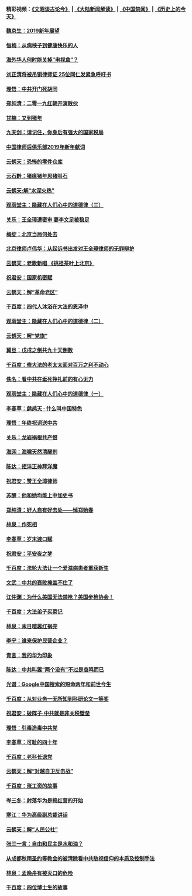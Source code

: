 #### 精彩视频：[《文昭谈古论今》](https://github.com/gfw-breaker/wenzhao/blob/master/README.md?t=01020930) | [《大陆新闻解读》](https://github.com/gfw-breaker/ntdtv-comedy/blob/master/README.md?t=01020930) | [《中国禁闻》](https://github.com/gfw-breaker/ntdtv-news/blob/master/README.md?t=01020930) | [《历史上的今天》](https://github.com/gfw-breaker/today-in-history/blob/master/README.md?t=01020930) 

#### [魏京生：2019新年展望](../pages/nsc993/n10947691.md?t=01020930) 

#### [恒梅：从病秧子到健康快乐的人](../pages/nsc993/n10947469.md?t=01020930) 

#### [海外华人何时能关掉“电视盒”？](../pages/nsc993/n10945406.md?t=01020930) 

#### [刘正清将被吊销律师证 25位同仁发紧急呼吁书](../pages/nsc993/n10944361.md?t=01020930) 

#### [理悟：中共开门死胡同](../pages/nsc993/n10944908.md?t=01020930) 

#### [郑纯清：二零一九红朝开演散伙](../pages/nsc993/n10944905.md?t=01020930) 

#### [甘楠：又到猪年](../pages/nsc993/n10944903.md?t=01020930) 

#### [九天剑：请记住，你身后有强大的国家税局](../pages/nsc993/n10944885.md?t=01020930) 

#### [中国律师后俱乐部2019年新年献词](../pages/nsc993/n10944348.md?t=01020930) 

#### [云鹤天：恐怖的零件仓库](../pages/nsc993/n10942847.md?t=01020930) 

#### [云石黔：猪瘟猪年思猪叫石](../pages/nsc993/n10943180.md?t=01020930) 

#### [云鹤天:解“水深火热”](../pages/nsc993/n10942828.md?t=01020930) 

#### [观雨堂主：隐藏在人们心中的道德律（三）](../pages/nsc993/n10941445.md?t=01020930) 

#### [关乐：王全璋遭密审 妻李文足被稳足](../pages/nsc993/n10941420.md?t=01020930) 

#### [梅绽：北京当局何处去](../pages/nsc993/n10941407.md?t=01020930) 

#### [北京律师卢伟华：从起诉书出发对王全璋律师的无罪辩护](../pages/nsc993/n10939303.md?t=01020930) 

#### [云鹤天：老歌新唱 《挑担茶叶上北京》](../pages/nsc993/n10937870.md?t=01020930) 

#### [祝君安：国家机密赋](../pages/nsc993/n10937863.md?t=01020930) 

#### [云鹤天：解“革命老区”](../pages/nsc993/n10937858.md?t=01020930) 

#### [千百度：四代人沐浴在大法的恩泽中](../pages/nsc993/n10937630.md?t=01020930) 

#### [观雨堂主：隐藏在人们心中的道德律（二）](../pages/nsc993/n10937219.md?t=01020930) 

#### [云鹤天：解“党旗”](../pages/nsc993/n10937211.md?t=01020930) 

#### [冀旦：戊戌之倒共九十天倒数](../pages/nsc993/n10937168.md?t=01020930) 

#### [千百度：修大法的老太太面对百万之利不动心](../pages/nsc993/n10934913.md?t=01020930) 

#### [佚名：看中共在垂死挣扎前的有心无力](../pages/nsc993/n10934707.md?t=01020930) 

#### [观雨堂主：隐藏在人们心中的道德律（一）](../pages/nsc993/n10934699.md?t=01020930) 

#### [李春草：鹧鸪天 ‧ 什么叫中国特色](../pages/nsc993/n10934694.md?t=01020930) 

#### [理悟：年终祝词送中共](../pages/nsc993/n10933269.md?t=01020930) 

#### [关乐：龙岩祸根共产恨](../pages/nsc993/n10933253.md?t=01020930) 

#### [海网：海啸天然清醒剂](../pages/nsc993/n10933251.md?t=01020930) 

#### [陈达：拒洋正神拜洋魔](../pages/nsc993/n10933235.md?t=01020930) 

#### [祝君安：赞王全璋律师](../pages/nsc993/n10933273.md?t=01020930) 

#### [苏醒：他和她均能上中加史书](../pages/nsc993/n10933262.md?t=01020930) 

#### [郑纯清：好人自有好去处——悼郑贻春](../pages/nsc993/n10933256.md?t=01020930) 

#### [林泉：作死相](../pages/nsc993/n10933248.md?t=01020930) 

#### [李春草：岁末渡口赋](../pages/nsc993/n10933243.md?t=01020930) 

#### [祝君安：平安夜之梦](../pages/nsc993/n10931089.md?t=01020930) 

#### [千百度：法轮大法让一个爱滋病患者重获新生](../pages/nsc993/n10931128.md?t=01020930) 

#### [文武：中共的衰败掩盖不住了](../pages/nsc993/n10931085.md?t=01020930) 

#### [江仲渊：为什么美国无法禁枪？美国步枪协会！](../pages/nsc993/n10931078.md?t=01020930) 

#### [千百度：大法弟子买菜记](../pages/nsc993/n10929626.md?t=01020930) 

#### [林泉：末日喧嚣红祸完](../pages/nsc993/n10929158.md?t=01020930) 

#### [李宁：谁来保护民营企业？](../pages/nsc993/n10929049.md?t=01020930) 

#### [青言：我的华为印象](../pages/nsc993/n10927223.md?t=01020930) 

#### [陈达：中共叫嚣“两个没有”不过是哀鸣而已](../pages/nsc993/n10927213.md?t=01020930) 

#### [光谱：Google中国搜索的短命两年和前世今生](../pages/nsc993/n10927202.md?t=01020930) 

#### [千百度：从对业务一无所知到科研论文一等奖](../pages/nsc993/n10924400.md?t=01020930) 

#### [祝君安：破阵子‧中共就是非关税壁垒](../pages/nsc993/n10924033.md?t=01020930) 

#### [理悟：引毒造毒中共党](../pages/nsc993/n10922164.md?t=01020930) 

#### [李春草：可耻的四十年](../pages/nsc993/n10922095.md?t=01020930) 

#### [千百度：老科长退党](../pages/nsc993/n10922047.md?t=01020930) 

#### [云鹤天：解“对越自卫反击战”](../pages/nsc993/n10921340.md?t=01020930) 

#### [千百度：涨工资的故事](../pages/nsc993/n10919446.md?t=01020930) 

#### [岑三冬：射落华为是捣红营的开始](../pages/nsc993/n10919253.md?t=01020930) 

#### [寒江：华为高级副总裁讲话](../pages/nsc993/n10919239.md?t=01020930) 

#### [云鹤天：解“人民公社”](../pages/nsc993/n10917506.md?t=01020930) 

#### [张三一言：自由和民主是水和油？](../pages/nsc993/n10917501.md?t=01020930) 

#### [从成都秋雨圣约等教会的被清除看中共敌视信仰的本质及控制手法](../pages/nsc993/n10917309.md?t=01020930) 

#### [林泉：孟晚舟有被灭口的危险](../pages/nsc993/n10917305.md?t=01020930) 

#### [千百度：四位博士生的故事](../pages/nsc993/n10915623.md?t=01020930) 

